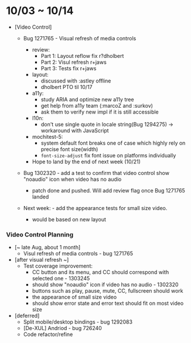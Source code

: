 # 10/03 ~ 10/14

- [Video Control]
  - Bug 1271765 - Visual refresh of media controls
    - review:
      - Part 1: Layout reflow fix    r?dholbert
      - Part 2: Visul refresh        r+jaws
      - Part 3: Tests fix            r+jaws
    - layout:
      - discussed with :astley offline
      - dholbert PTO til 10/17
    - a11y:
      - study ARIA and optimize new a11y tree
      - get help from a11y team (:marcoZ and :surkov)
      - ask them to verify new impl if it is still accessible
    - l10n:
      - don't use single quote in locale string(Bug 1294275) -> workaround with JavaScript
    - mochitest-5:
      - system default font breaks one of case which highly rely on precise font size(width)
      - `font-size-adjust` fix font issue on platforms individually
    - Hope to land by the end of next week (10/21)

  - Bug 1302320 - add a test to confirm that video control show "noaudio" icon when video has no audio
    - patch done and pushed. Will add review flag once Bug 1271765 landed

  - Next week:
		- add the appearance tests for small size video.
      - would be based on new layout


### Video Control Planning ###

- [~ late Aug, about 1 month]
  - Visul refresh of media controls - bug 1271765
- [after visual refresh ~]
	- Test coverage improvement:
		- CC button and its menu, and CC should correspond with selected one - 1303245
		- should show "noaudio" icon if video has no audio - 1302320
		- buttons such as play, pause, mute, CC, fullscreen should work
		- the appearance of small size video
		- should show error state and error text should fit on most video size
- [deferred]
  - Split mobile/desktop bindings - bug 1292083
  - [De-XUL] Andriod - bug 726240
  - Code refactor/refine
